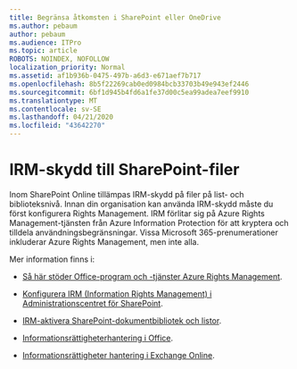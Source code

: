```yaml
---
title: Begränsa åtkomsten i SharePoint eller OneDrive
ms.author: pebaum
author: pebaum
ms.audience: ITPro
ms.topic: article
ROBOTS: NOINDEX, NOFOLLOW
localization_priority: Normal
ms.assetid: af1b936b-0475-497b-a6d3-e671aef7b717
ms.openlocfilehash: 8b5f22269cab0ed0984bcb33703b49e943ef2446
ms.sourcegitcommit: 6bf1d945b4fd6a1fe37d00c5ea99adea7eef9910
ms.translationtype: MT
ms.contentlocale: sv-SE
ms.lasthandoff: 04/21/2020
ms.locfileid: "43642270"
---
```

# <a name="irm-protection-to-sharepoint-files"></a>IRM-skydd till SharePoint-filer


Inom SharePoint Online tillämpas IRM-skydd på filer på list- och biblioteksnivå. Innan din organisation kan använda IRM-skydd måste du först konfigurera Rights Management. IRM förlitar sig på Azure Rights Management-tjänsten från Azure Information Protection för att kryptera och tilldela användningsbegränsningar. Vissa Microsoft 365-prenumerationer inkluderar Azure Rights Management, men inte alla. 

Mer information finns i:

- [Så här stöder Office-program och -tjänster Azure Rights Management](https://docs.microsoft.com/azure/information-protection/understand-explore/office-apps-services-support).

- [Konfigurera IRM (Information Rights Management) i Administrationscentret för SharePoint](https://docs.microsoft.com/office365/securitycompliance/set-up-irm-in-sp-admin-center).

- [IRM-aktivera SharePoint-dokumentbibliotek och listor](https://docs.microsoft.com/office365/securitycompliance/set-up-irm-in-sp-admin-center#irm-enable-sharepoint-document-libraries-and-lists).

- [Informationsrättigheterhantering i Office](https://support.office.com/Article/Information-Rights-Management-in-Office-c7a70797-6b1e-493f-acf7-92a39b85e30c).

- [Informationsrättigheter hantering i Exchange Online](https://docs.microsoft.com/office365/SecurityCompliance/information-rights-management-in-exchange-online).



